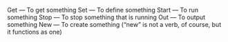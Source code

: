 Get — To get something
Set — To define something
Start — To run something
Stop — To stop something that is running
Out — To output something
New — To create something (“new” is not a verb, of course, but it functions as one)
